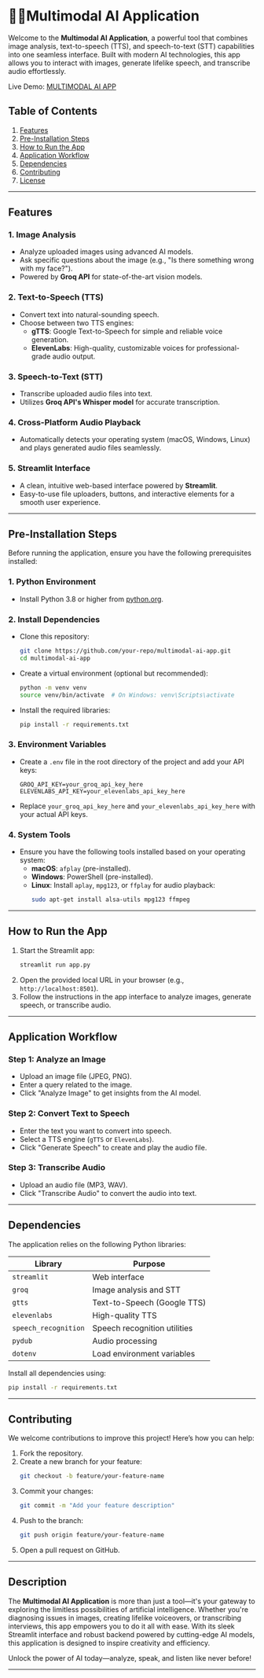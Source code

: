 # 🤖😎Multimodal AI Application

Welcome to the **Multimodal AI Application**, a powerful tool that combines image analysis, text-to-speech (TTS), and speech-to-text (STT) capabilities into one seamless interface. Built with modern AI technologies, this app allows you to interact with images, generate lifelike speech, and transcribe audio effortlessly.

Live Demo: [MULTIMODAL AI APP](([https://eaoe2mfwdquzatsmfcfyst.streamlit.app/]))

## Table of Contents
1. [Features](#features)
2. [Pre-Installation Steps](#pre-installation-steps)
3. [How to Run the App](#how-to-run-the-app)
4. [Application Workflow](#application-workflow)
5. [Dependencies](#dependencies)
6. [Contributing](#contributing)
7. [License](#license)

---

## Features

### 1. **Image Analysis**
   - Analyze uploaded images using advanced AI models.
   - Ask specific questions about the image (e.g., "Is there something wrong with my face?").
   - Powered by **Groq API** for state-of-the-art vision models.

### 2. **Text-to-Speech (TTS)**
   - Convert text into natural-sounding speech.
   - Choose between two TTS engines:
     - **gTTS**: Google Text-to-Speech for simple and reliable voice generation.
     - **ElevenLabs**: High-quality, customizable voices for professional-grade audio output.

### 3. **Speech-to-Text (STT)**
   - Transcribe uploaded audio files into text.
   - Utilizes **Groq API's Whisper model** for accurate transcription.

### 4. **Cross-Platform Audio Playback**
   - Automatically detects your operating system (macOS, Windows, Linux) and plays generated audio files seamlessly.

### 5. **Streamlit Interface**
   - A clean, intuitive web-based interface powered by **Streamlit**.
   - Easy-to-use file uploaders, buttons, and interactive elements for a smooth user experience.

---

## Pre-Installation Steps

Before running the application, ensure you have the following prerequisites installed:

### 1. **Python Environment**
   - Install Python 3.8 or higher from [python.org](https://www.python.org/downloads/).

### 2. **Install Dependencies**
   - Clone this repository:
     ```bash
     git clone https://github.com/your-repo/multimodal-ai-app.git
     cd multimodal-ai-app
     ```
   - Create a virtual environment (optional but recommended):
     ```bash
     python -m venv venv
     source venv/bin/activate  # On Windows: venv\Scripts\activate
     ```
   - Install the required libraries:
     ```bash
     pip install -r requirements.txt
     ```

### 3. **Environment Variables**
   - Create a `.env` file in the root directory of the project and add your API keys:
     ```plaintext
     GROQ_API_KEY=your_groq_api_key_here
     ELEVENLABS_API_KEY=your_elevenlabs_api_key_here
     ```
   - Replace `your_groq_api_key_here` and `your_elevenlabs_api_key_here` with your actual API keys.

### 4. **System Tools**
   - Ensure you have the following tools installed based on your operating system:
     - **macOS**: `afplay` (pre-installed).
     - **Windows**: PowerShell (pre-installed).
     - **Linux**: Install `aplay`, `mpg123`, or `ffplay` for audio playback:
       ```bash
       sudo apt-get install alsa-utils mpg123 ffmpeg
       ```

---

## How to Run the App

1. Start the Streamlit app:
   ```bash
   streamlit run app.py
   ```
2. Open the provided local URL in your browser (e.g., `http://localhost:8501`).
3. Follow the instructions in the app interface to analyze images, generate speech, or transcribe audio.

---

## Application Workflow

### Step 1: Analyze an Image
   - Upload an image file (JPEG, PNG).
   - Enter a query related to the image.
   - Click "Analyze Image" to get insights from the AI model.

### Step 2: Convert Text to Speech
   - Enter the text you want to convert into speech.
   - Select a TTS engine (`gTTS` or `ElevenLabs`).
   - Click "Generate Speech" to create and play the audio file.

### Step 3: Transcribe Audio
   - Upload an audio file (MP3, WAV).
   - Click "Transcribe Audio" to convert the audio into text.

---

## Dependencies

The application relies on the following Python libraries:

| Library          | Purpose                          |
|------------------|----------------------------------|
| `streamlit`      | Web interface                   |
| `groq`           | Image analysis and STT          |
| `gtts`           | Text-to-Speech (Google TTS)     |
| `elevenlabs`     | High-quality TTS                |
| `speech_recognition` | Speech recognition utilities |
| `pydub`          | Audio processing                |
| `dotenv`         | Load environment variables      |

Install all dependencies using:
```bash
pip install -r requirements.txt
```

---

## Contributing

We welcome contributions to improve this project! Here’s how you can help:
1. Fork the repository.
2. Create a new branch for your feature:
   ```bash
   git checkout -b feature/your-feature-name
   ```
3. Commit your changes:
   ```bash
   git commit -m "Add your feature description"
   ```
4. Push to the branch:
   ```bash
   git push origin feature/your-feature-name
   ```
5. Open a pull request on GitHub.

---


## Description

The **Multimodal AI Application** is more than just a tool—it's your gateway to exploring the limitless possibilities of artificial intelligence. Whether you're diagnosing issues in images, creating lifelike voiceovers, or transcribing interviews, this app empowers you to do it all with ease. With its sleek Streamlit interface and robust backend powered by cutting-edge AI models, this application is designed to inspire creativity and efficiency.

Unlock the power of AI today—analyze, speak, and listen like never before!

---
